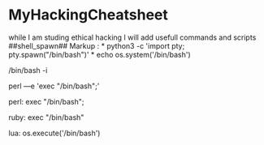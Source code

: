 # MyHackingCheatsheet
while I am studing ethical hacking I will add usefull commands and scripts
##shell_spawn##
 Markup : * python3 -c 'import pty; pty.spawn("/bin/bash")'
          * echo os.system('/bin/bash')

/bin/bash -i

perl —e 'exec "/bin/bash";'

perl: exec "/bin/bash";

ruby: exec "/bin/bash"

lua: os.execute('/bin/bash')
